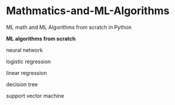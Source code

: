 # Mathmatics-and-ML-Algorithms
ML math and ML Algorithms from scratch in Python




**ML algorithms from scratch**

neural network

logistic regression

linear regression

decision tree

support vector machine
